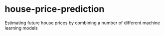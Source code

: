 # house-price-prediction
Estimating future house prices by combining a number of different machine learning models
